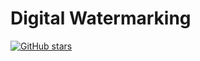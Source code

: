 # Digital Watermarking

[![GitHub stars](https://img.shields.io/github/stars/mcoder2014/digital_watermarking.svg?style=social)](https://github.com/mcoder2014/digital_watermarking)